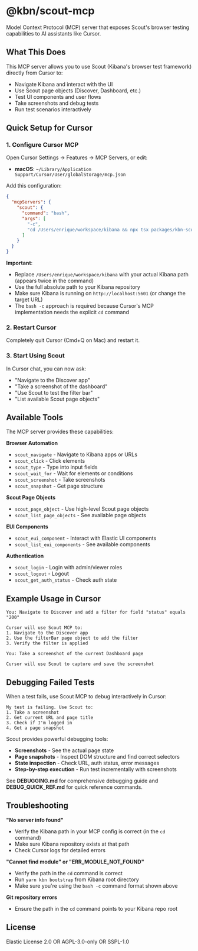 # @kbn/scout-mcp

Model Context Protocol (MCP) server that exposes Scout's browser testing capabilities to AI assistants like Cursor.

## What This Does

This MCP server allows you to use Scout (Kibana's browser test framework) directly from Cursor to:
- Navigate Kibana and interact with the UI
- Use Scout page objects (Discover, Dashboard, etc.)
- Test UI components and user flows
- Take screenshots and debug tests
- Run test scenarios interactively

## Quick Setup for Cursor

### 1. Configure Cursor MCP

Open Cursor Settings → Features → MCP Servers, or edit:
- **macOS**: `~/Library/Application Support/Cursor/User/globalStorage/mcp.json`

Add this configuration:

```json
{
  "mcpServers": {
    "scout": {
      "command": "bash",
      "args": [
        "-c",
        "cd /Users/enrique/workspace/kibana && npx tsx packages/kbn-scout-mcp/bin/cli.ts --target http://localhost:5601"
      ]
    }
  }
}
```

**Important**:
- Replace `/Users/enrique/workspace/kibana` with your actual Kibana path (appears twice in the command)
- Use the full absolute path to your Kibana repository
- Make sure Kibana is running on `http://localhost:5601` (or change the target URL)
- The `bash -c` approach is required because Cursor's MCP implementation needs the explicit `cd` command

### 2. Restart Cursor

Completely quit Cursor (Cmd+Q on Mac) and restart it.

### 3. Start Using Scout

In Cursor chat, you can now ask:
- "Navigate to the Discover app"
- "Take a screenshot of the dashboard"
- "Use Scout to test the filter bar"
- "List available Scout page objects"

## Available Tools

The MCP server provides these capabilities:

**Browser Automation**
- `scout_navigate` - Navigate to Kibana apps or URLs
- `scout_click` - Click elements
- `scout_type` - Type into input fields
- `scout_wait_for` - Wait for elements or conditions
- `scout_screenshot` - Take screenshots
- `scout_snapshot` - Get page structure

**Scout Page Objects**
- `scout_page_object` - Use high-level Scout page objects
- `scout_list_page_objects` - See available page objects

**EUI Components**
- `scout_eui_component` - Interact with Elastic UI components
- `scout_list_eui_components` - See available components

**Authentication**
- `scout_login` - Login with admin/viewer roles
- `scout_logout` - Logout
- `scout_get_auth_status` - Check auth state

## Example Usage in Cursor

```
You: Navigate to Discover and add a filter for field "status" equals "200"

Cursor will use Scout MCP to:
1. Navigate to the Discover app
2. Use the filterBar page object to add the filter
3. Verify the filter is applied
```

```
You: Take a screenshot of the current Dashboard page

Cursor will use Scout to capture and save the screenshot
```

## Debugging Failed Tests

When a test fails, use Scout MCP to debug interactively in Cursor:

```
My test is failing. Use Scout to:
1. Take a screenshot
2. Get current URL and page title
3. Check if I'm logged in
4. Get a page snapshot
```

Scout provides powerful debugging tools:
- **Screenshots** - See the actual page state
- **Page snapshots** - Inspect DOM structure and find correct selectors
- **State inspection** - Check URL, auth status, error messages
- **Step-by-step execution** - Run test incrementally with screenshots

See **DEBUGGING.md** for comprehensive debugging guide and **DEBUG_QUICK_REF.md** for quick reference commands.

## Troubleshooting

**"No server info found"**
- Verify the Kibana path in your MCP config is correct (in the `cd` command)
- Make sure Kibana repository exists at that path
- Check Cursor logs for detailed errors

**"Cannot find module" or "ERR_MODULE_NOT_FOUND"**
- Verify the path in the `cd` command is correct
- Run `yarn kbn bootstrap` from Kibana root directory
- Make sure you're using the `bash -c` command format shown above

**Git repository errors**
- Ensure the path in the `cd` command points to your Kibana repo root

## License

Elastic License 2.0 OR AGPL-3.0-only OR SSPL-1.0
